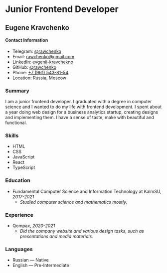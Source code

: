 # Junior Frontend Developer

## Eugene Kravchenko

#### Contact Information
* Telegram: [@rawchenko](https://t.me/rawchenko)
* Email: [rawchenko@gmail.com](mailto:rawchenko@gmail.com)
* LinkedIn: [evgenii-kravchekno](https://www.linkedin.com/in/%D0%B5%D0%B2%D0%B3%D0%B5%D0%BD%D0%B8%D0%B9-%D0%BA%D1%80%D0%B0%D0%B2%D1%87%D0%B5%D0%BD%D0%BA%D0%BE-6121aa208/)
* GitHub: [@rawchenko](https://github.com/rawchenko)
* Phone: [+7 (961) 543-81-54](tel:+79615438154)
* Location: Russia, Moscow
### Summary

I am a junior frontend developer.  I graduated with a degree in computer science and I wanted to do my life with frontend development. I spent about a year doing web design for a business analytics startup, creating designs and implementing them. I have a sense of taste, make with beautiful and functional.

### Skills

* HTML
* CSS
* JavaScript
* React
* TypeScript

### Education
* Fundamental Computer Science and Information Technology at KalmSU, _2017-2021_
	+ _Studied computer science and mathematics mostly._

### Experience
* Qompax, _2020-2021_
	+ _Did the company website and various design tasks, such as presentations and media materials._

### Languages
* Russian — Native
* English — Pre-Intermediate

